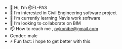 - 👋 Hi, I’m @EL-PAS
- 👀 I’m interested in Civil Engineering software project
- 🌱 I’m currently learning Navis work software
- 💞️ I’m looking to collaborate on BIM 
- 📫 How to reach me , nykonibe@gmail.com
- Gender: male
- ⚡ Fun fact: i hope to get better with this

<!---
EL-PAS/EL-PAS is a ✨ special ✨ repository because its `README.md` (this file) appears on your GitHub profile.
You can click the Preview link to take a look at your changes.
--->
